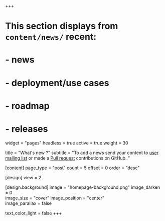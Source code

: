 +++
# This section displays from `content/news/` recent:
# - news
# - deployment/use cases
# - roadmap
# - releases

widget = "pages"
headless = true 
active = true 
weight = 30 

title = "What's new ?"
subtitle = "To add a news send your content to [user mailing list](https://accounts.eclipse.org/mailing-list/keyple-user) or made a [Pull request](https://github.com/eclipse/keyple-website/pulls) contributions on GitHub. "

[content]
  page_type = "post"
  count = 5
  offset = 0
  order = "desc"
  
[design]
  view = 2
  
[design.background]
  image = "homepage-background.png" 
  image_darken = 0  
  image_size = "cover" 
  image_position = "center"  
  image_parallax = false 

  text_color_light = false
+++

